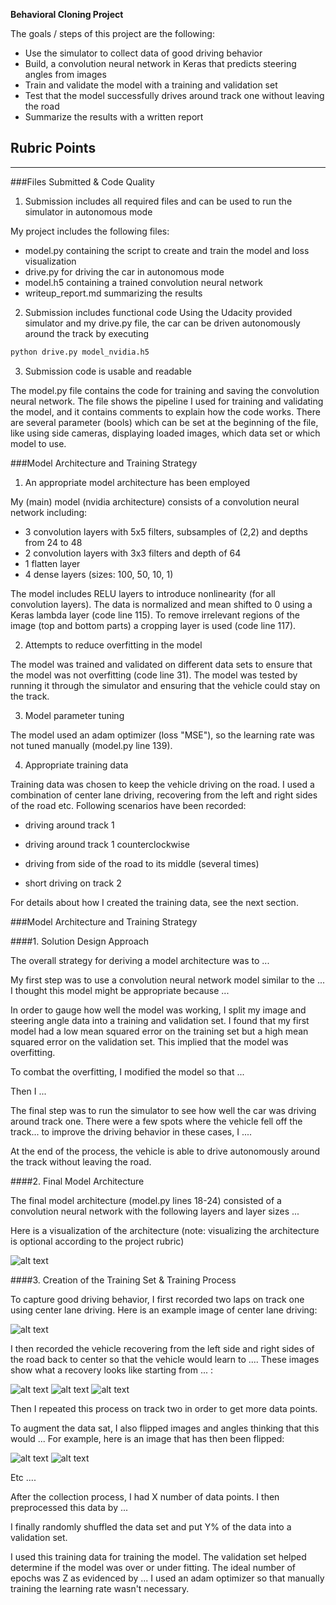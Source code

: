 **Behavioral Cloning Project**

The goals / steps of this project are the following:
* Use the simulator to collect data of good driving behavior
* Build, a convolution neural network in Keras that predicts steering angles from images
* Train and validate the model with a training and validation set
* Test that the model successfully drives around track one without leaving the road
* Summarize the results with a written report


[//]: # (Image References)

[image1]: ./examples/placeholder.png "Model Visualization"
[image2]: ./examples/placeholder.png "Grayscaling"
[image3]: ./examples/placeholder_small.png "Recovery Image"
[image4]: ./examples/placeholder_small.png "Recovery Image"
[image5]: ./examples/placeholder_small.png "Recovery Image"
[image6]: ./examples/placeholder_small.png "Normal Image"
[image7]: ./examples/placeholder_small.png "Flipped Image"

## Rubric Points
---
###Files Submitted & Code Quality

1. Submission includes all required files and can be used to run the simulator in autonomous mode

My project includes the following files:
* model.py containing the script to create and train the model and loss visualization
* drive.py for driving the car in autonomous mode
* model.h5 containing a trained convolution neural network 
* writeup_report.md summarizing the results

2. Submission includes functional code
Using the Udacity provided simulator and my drive.py file, the car can be driven autonomously around the track by executing 
```sh
python drive.py model_nvidia.h5
```

3. Submission code is usable and readable

The model.py file contains the code for training and saving the convolution neural network. The file shows the pipeline I used for training and validating the model, and it contains comments to explain how the code works.
There are several parameter (bools) which can be set at the beginning of the file, like using side cameras, displaying loaded images, which data set or which model to use.

###Model Architecture and Training Strategy

1. An appropriate model architecture has been employed

My (main) model (nvidia architecture) consists of a convolution neural network including:
* 3 convolution layers with 5x5 filters, subsamples of (2,2) and depths from 24 to 48
* 2 convolution layers with 3x3 filters and depth of 64
* 1 flatten layer
* 4 dense layers (sizes: 100, 50, 10, 1)

The model includes RELU layers to introduce nonlinearity (for all convolution layers).
The data is normalized and mean shifted to 0 using a Keras lambda layer (code line 115).
To remove irrelevant regions of the image (top and bottom parts) a cropping layer is used (code line 117).

2. Attempts to reduce overfitting in the model

The model was trained and validated on different data sets to ensure that the model was not overfitting (code line 31). The model was tested by running it through the simulator and ensuring that the vehicle could stay on the track.

3. Model parameter tuning

The model used an adam optimizer (loss "MSE"), so the learning rate was not tuned manually (model.py line 139).

4. Appropriate training data

Training data was chosen to keep the vehicle driving on the road. I used a combination of center lane driving, recovering from the left and right sides of the road etc.
Following scenarios have been recorded:
* driving around track 1

* driving around track 1 counterclockwise 
* driving from side of the road to its middle (several times)
    
* short driving on track 2

For details about how I created the training data, see the next section. 

###Model Architecture and Training Strategy

####1. Solution Design Approach

The overall strategy for deriving a model architecture was to ...

My first step was to use a convolution neural network model similar to the ... I thought this model might be appropriate because ...

In order to gauge how well the model was working, I split my image and steering angle data into a training and validation set. I found that my first model had a low mean squared error on the training set but a high mean squared error on the validation set. This implied that the model was overfitting. 

To combat the overfitting, I modified the model so that ...

Then I ... 

The final step was to run the simulator to see how well the car was driving around track one. There were a few spots where the vehicle fell off the track... to improve the driving behavior in these cases, I ....

At the end of the process, the vehicle is able to drive autonomously around the track without leaving the road.

####2. Final Model Architecture

The final model architecture (model.py lines 18-24) consisted of a convolution neural network with the following layers and layer sizes ...

Here is a visualization of the architecture (note: visualizing the architecture is optional according to the project rubric)

![alt text][image1]

####3. Creation of the Training Set & Training Process

To capture good driving behavior, I first recorded two laps on track one using center lane driving. Here is an example image of center lane driving:

![alt text][image2]

I then recorded the vehicle recovering from the left side and right sides of the road back to center so that the vehicle would learn to .... These images show what a recovery looks like starting from ... :

![alt text][image3]
![alt text][image4]
![alt text][image5]

Then I repeated this process on track two in order to get more data points.

To augment the data sat, I also flipped images and angles thinking that this would ... For example, here is an image that has then been flipped:

![alt text][image6]
![alt text][image7]

Etc ....

After the collection process, I had X number of data points. I then preprocessed this data by ...


I finally randomly shuffled the data set and put Y% of the data into a validation set. 

I used this training data for training the model. The validation set helped determine if the model was over or under fitting. The ideal number of epochs was Z as evidenced by ... I used an adam optimizer so that manually training the learning rate wasn't necessary.
